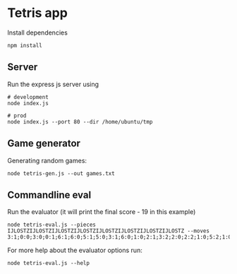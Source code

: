 # Tetris app

Install dependencies
```
npm install
```

## Server

Run the express js server using
```
# development
node index.js

# prod
node index.js --port 80 --dir /home/ubuntu/tmp
```

## Game generator

Generating random games:
```
node tetris-gen.js --out games.txt
```


## Commandline eval
Run the evaluator (it will print the final score - 19 in this example)
```
node tetris-eval.js --pieces IJLOSTZIJLOSTZIJLOSTZIJLOSTZIJLOSTZIJLOSTZIJLOSTZIJLOSTZ --moves 3:1;0:0;3:0;0:1;6:1;6:0;5:1;5:0;3:1;6:0;1:0;2:1;3:2;2:0;2:2;1:0;5:2;1:0;3:0;1:2;4:0;0:1;1:0;3:2;4:2;6:2;0:2;1:0;2:1;1:2;3:2;6:1;4:1;5:1;1:1;6:2;2:1;0:1;0:2;0:1;1:2;3:1;0:2;6:1;5:0;3:2;0:1;1:1;6:2;6:0;5:2;5:0;6:1;1:0;1:0;1:0;
```


For more help about the evaluator options run:
```
node tetris-eval.js --help
```

